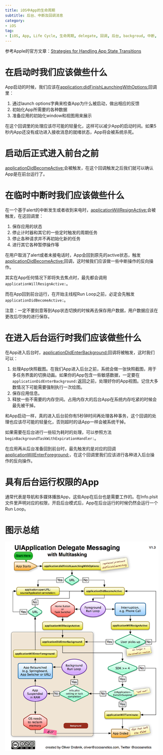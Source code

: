 ```yaml
---
title: iOS中App的生命周期
subtitle: 后台、中断及回调消息
category:
- iOS
tag:
- [iOS, App, Life Cycle, 生命周期, delegate, 回调, 后台, backgroud, 中断, active]
---
```


参考Apple的官方文章：[Strategies for Handling App State Transitions](https://developer.apple.com/library/content/documentation/iPhone/Conceptual/iPhoneOSProgrammingGuide/StrategiesforHandlingAppStateTransitions/StrategiesforHandlingAppStateTransitions.html)

<!--more-->

# 在启动时我们应该做些什么

App启动的时候，我们应该在[application:didFinishLaunchingWithOptions:](https://developer.apple.com/documentation/uikit/uiapplicationdelegate/1622921-application)回调里：

1. 通过launch options字典来检查App为什么被启动，做出相应的反馈
2. 初始化App所需要的各种数据
3. 准备应用的初始化window和视图用来展示

在这个回调里的处理应该尽可能的轻量化，这样可以减少App的启动时间。如果5秒内App还没有成功进入接收消息的就绪状态，App将会被系统杀死。

# 启动后正式进入前台之前

[applicationDidBecomeActive:](https://developer.apple.com/documentation/uikit/uiapplicationdelegate/1622956-applicationdidbecomeactive)会被触发，在这个回调触发之后我们就可以确认App是在前台运行了。

# 在临时中断时我们应该做些什么

在一个基于alert的中断发生或者收到来电时，[applicationWillResignActive:](https://developer.apple.com/documentation/uikit/uiapplicationdelegate/1622950-applicationwillresignactive)会被触发，在这回调里：

1. 保存应用的状态
2. 停止计时器和其它的一些定时触发的周期任务
3. 停止各种请求并不再初始化新的任务
4. 进行其它各种暂停操作等

在用户取消了alert或者未接电话时，App会回到原先的active状态，触发[applicationDidBecomeActive:](https://developer.apple.com/documentation/uikit/uiapplicationdelegate/1622956-applicationdidbecomeactive)回调，这时候我们应该做一些中断操作的反向操作。

其实在App任何情况下即将失去焦点时，最先都会调用`applicationWillResignActive:`。

而在App回到前台运行，在开始主线程Run Loop之前，必定会先触发`applicationDidBecomeActive:`。

注意：一定不要刻意等到App状态切换的时候再去保存用户数据，用户数据应该在更改后尽快的进行保存。

# 在进入后台运行时我们应该做些什么

在App进入后台时，[applicationDidEnterBackground:](https://developer.apple.com/documentation/uikit/uiapplicationdelegate/1622997-applicationdidenterbackground)回调将被触发，这时我们可以：

1. 处理App快照截图。在我们App进入后台之前，系统会做一张快照截图，用于多任务界面的切换动画。如果你的App包含一些敏感数据，一定要在`applicationDidEnterBackground:`返回之前，处理好你的App视图。记住大多数情况下可能需要强制执行一次绘图。
2. 保存应用信息。
3. 释放一些不需要的内存空间。占用内存大的后台App在系统内存吃紧的时候会最先被干掉。

和App启动一样，真的进入后台前你有5秒钟时间再处理各种事务，这个回调的处理也应该尽可能的轻量化，否则超时的话App一样会被系统干掉。

如果需要在后台进行一些较为耗时的处理，可以参照方法`beginBackgroundTaskWithExpirationHandler:`。

在应用再从后台准备回到前台时，最先触发的是对应的回调[applicationWillEnterForeground:](https://developer.apple.com/documentation/uikit/uiapplicationdelegate/1623076-applicationwillenterforeground)，在这个回调里我们应该进行各种进入后台操作的反向操作。

# 具有后台运行权限的App

通常代表是导航和多媒体播放App，这些App在后台也是需要工作的。在Info.plsit文件里声明对应的权限，开启后台模式后，App在后台运行的时候仍然会运行一个Run Loop。

# 图示总结

![17-A](/2013/04/17-A.png)
